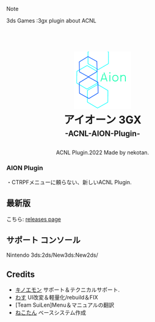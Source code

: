 > [!NOTE]
> 3ds Games :3gx plugin about ACNL

<h1 align="center">
  <br>
  <a href="https://princesssakura.github.io/Nyanth/"><img src="aion.png" alt="Ryujinx" width="150"></a>
  <br>
  <b>アイオーン 3GX</b>
  <br>
  <sub><sup><b>-ACNL-AION-Plugin-</b></sup></sub>
  <br>
</h1>

<p align="center">
  ACNL Plugin.2022 Made by nekotan</a>.
  <br />
</p>

### AION Plugin
・CTRPFメニューに頼らない、新しいACNL Plugin.

## 最新版
こちら: [releases page](https://github.com/PrincessSaKuRa/ACNL-AION-Plugin/releases)

## サポート コンソール
Nintendo 3ds:2ds/New3ds:New2ds/


## Credits

- [キノエモン](https://x.com/baconandmiso)  サポート＆テクニカルサポート.
- [わす](https://x.com/wasu1111111) UI改変＆軽量化/rebuild＆FIX
- [Team SuiLen]Menu＆マニュアルの翻訳
- [ねこたん](https://x.com/DonutSuZu) ベースシステム作成
